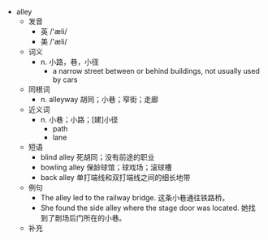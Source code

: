 - alley
  - 发音
    - 英 /'æli/
    - 美 /'æli/
  - 词义
    - n. 小路，巷，小径
      - a narrow street between or behind buildings, not usually used by cars
  - 同根词
    - n. alleyway 胡同；小巷；窄街；走廊
  - 近义词
    - n. 小巷；小路；[建]小径
      - path
      - lane
  - 短语
    - blind alley 死胡同；没有前途的职业
    - bowling alley 保龄球馆；球戏场；滚球槽
    - back alley 单打端线和双打端线之间的细长地带
  - 例句
    - The alley led to the railway bridge. 这条小巷通往铁路桥。
    - She found the side alley where the stage door was located. 她找到了剧场后门所在的小巷。
  - 补充